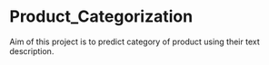 # Product_Categorization

Aim of this project is to predict category of product using their text description.
